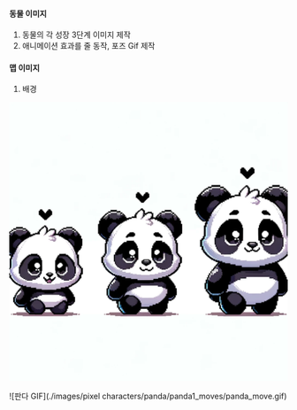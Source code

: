 #### 동물 이미지

1. 동물의 각 성장 3단계 이미지 제작
2. 애니메이션 효과를 줄 동작, 포즈 Gif 제작

#### 맵 이미지

1. 배경

<img src="./images/pixel characters/panda/pandas.png">

![판다 GIF](./images/pixel characters/panda/panda1_moves/panda_move.gif)

